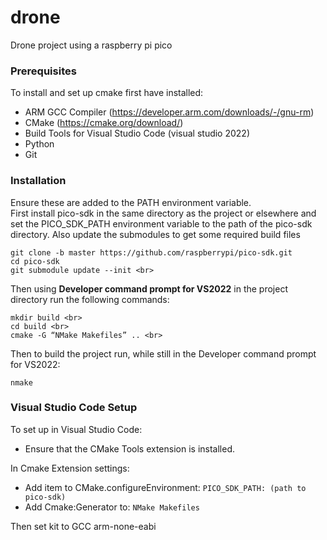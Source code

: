 # drone
Drone project using a raspberry pi pico

### Prerequisites
To install and set up cmake first have installed:
* ARM GCC Compiler (https://developer.arm.com/downloads/-/gnu-rm)
* CMake (https://cmake.org/download/)
* Build Tools for Visual Studio Code (visual studio 2022)
* Python
* Git

### Installation

Ensure these are added to the PATH environment variable. <br>
First install pico-sdk in the same directory as the project or elsewhere and set the PICO_SDK_PATH environment variable to the path of the pico-sdk directory. Also update the submodules to get some required build files <br>
```
git clone -b master https://github.com/raspberrypi/pico-sdk.git
cd pico-sdk
git submodule update --init <br>
```
Then using __Developer command prompt for VS2022__ in the project directory run the following commands: <br>
```
mkdir build <br>
cd build <br>
cmake -G “NMake Makefiles” .. <br>
```
Then to build the project run, while still in the Developer command prompt for VS2022:
```
nmake
```
### Visual Studio Code Setup

To set up in Visual Studio Code: <br>
* Ensure that the CMake Tools extension is installed. <br>

In Cmake Extension settings:
* Add item to CMake.configureEnvironment: `PICO_SDK_PATH: (path to pico-sdk)`
* Add Cmake:Generator to: `NMake Makefiles` <br>


Then set kit to GCC <version> arm-none-eabi
